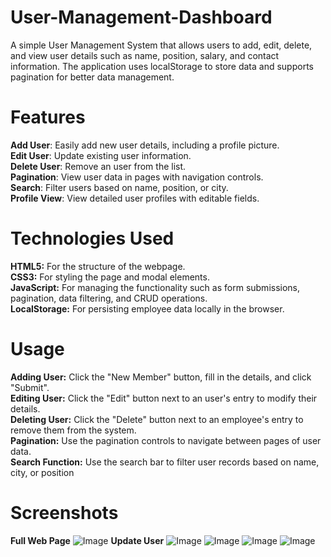 # User-Management-Dashboard
A simple User Management System that allows users to add, edit, delete, and view user details such as name, position, salary, and contact information. The application uses localStorage to store data and supports pagination for better data management.

# Features
  **Add User**: Easily add new user details, including a profile picture.<br>
  **Edit User**: Update existing user information. <br>
  **Delete User**: Remove an user from the list.<br>
  **Pagination**: View user data in pages with navigation controls.<br>
  **Search**: Filter users based on name, position, or city.<br>
  **Profile View**: View detailed user profiles with editable fields.<br>

# Technologies Used

  **HTML5:** For the structure of the webpage.<br>
  **CSS3:** For styling the page and modal elements.<br>
  **JavaScript:** For managing the functionality such as form submissions, pagination, data filtering, and CRUD operations.<br>
  **LocalStorage:** For persisting employee data locally in the browser.<br>

  # Usage
 **Adding User:** Click the "New Member" button, fill in the details, and click "Submit".<br>
 **Editing User:** Click the "Edit" button next to an user's entry to modify their details.<br>
 **Deleting User:** Click the "Delete" button next to an employee's entry to remove them from the system.<br>
 **Pagination:** Use the pagination controls to navigate between pages of user data.<br>
 **Search Function:** Use the search bar to filter user records based on name, city, or position<br>

 # Screenshots 
 **Full Web Page**
 ![Image](https://github.com/user-attachments/assets/9f2928d5-73f5-4b2a-9d08-b432fdd9c104)
 **Update User**
 ![Image](https://github.com/user-attachments/assets/462b6ff6-aa37-4897-bca3-4d01ac605d9c)
 ![Image](https://github.com/user-attachments/assets/8b1e1d8b-f08b-461c-bb8c-a12fd3930bdd)
 ![Image](https://github.com/user-attachments/assets/12144f40-2bc3-45f0-a13c-85ef51cf6ff2)
 ![Image](https://github.com/user-attachments/assets/a3b6c9fe-817e-42a0-9892-c0807be9cc9e)

